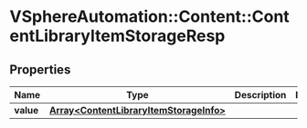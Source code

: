 # VSphereAutomation::Content::ContentLibraryItemStorageResp

## Properties
Name | Type | Description | Notes
------------ | ------------- | ------------- | -------------
**value** | [**Array&lt;ContentLibraryItemStorageInfo&gt;**](ContentLibraryItemStorageInfo.md) |  | 


